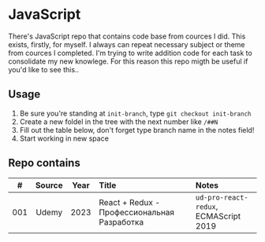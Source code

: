 # JavaScript

There's JavaScript repo that contains code base from cources I did. This exists, firstly, for myself. I always can repeat necessary subject or theme from cources I completed. I'm trying to write addition code for each task to consolidate my new knowlege. For this reason this repo migth be useful if you'd like to see this..
## Usage

1. Be sure you're standing at `init-branch`, type `git checkout init-branch`
2. Create a new foldel in the tree with the next number like `/##N`
3. Fill out the table below, don't forget type branch name in the notes field!
4. Start working in new space

## Repo contains

| \# | Source | Year | Title | Notes |
| :---: | :---: | :---: | :--- | :--- |
| 001 | Udemy | 2023 | React + Redux - Профессиональная Разработка | `ud-pro-react-redux`, ECMAScript 2019